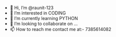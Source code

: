 - 👋 Hi, I’m @raunit-123
- 👀 I’m interested in CODING
- 🌱 I’m currently learning PYTHON
- 💞️ I’m looking to collaborate on ...
- 📫 How to reach me contact me at:- 7385614082

<!---
raunit-123/raunit-123 is a ✨ special ✨ repository because its `README.md` (this file) appears on your GitHub profile.
You can click the Preview link to take a look at your changes.
--->
